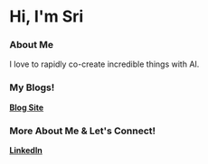 # Hi, I'm Sri
### About Me
I love to rapidly co-create incredible things with AI.
### My Blogs!
**[Blog Site](https://srik2709.github.io/)**
### More About Me & Let's Connect!
**[LinkedIn](https://github.com/srik2709/YTChatbot)**
